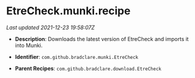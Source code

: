 # EtreCheck.munki.recipe

_Last updated 2021-12-23 19:58:07Z_

- **Description**: Downloads the latest version of EtreCheck and imports it into Munki.

- **Identifier**: `com.github.bradclare.munki.EtreCheck`

- **Parent Recipes**: `com.github.bradclare.download.EtreCheck`